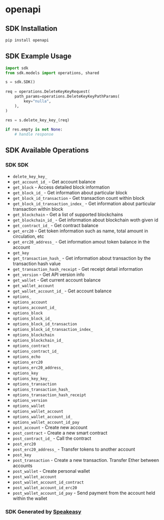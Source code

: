 # openapi

<!-- Start SDK Installation -->
## SDK Installation

```bash
pip install openapi
```
<!-- End SDK Installation -->

## SDK Example Usage
<!-- Start SDK Example Usage -->
```python
import sdk
from sdk.models import operations, shared

s = sdk.SDK()
    
req = operations.DeleteKeyKeyRequest(
    path_params=operations.DeleteKeyKeyPathParams(
        key="nulla",
    ),
)
    
res = s.delete_key_key_(req)

if res.empty is not None:
    # handle response
```
<!-- End SDK Example Usage -->

<!-- Start SDK Available Operations -->
## SDK Available Operations

### SDK SDK

* `delete_key_key_`
* `get_account_id_` - Get account balance
* `get_block` - Access detailed block information
* `get_block_id_` - Get information about particular block
* `get_block_id_transaction` - Get transaction count within block
* `get_block_id_transaction_index_` - Get information about particular transaction within block
* `get_blockchain` - Get a list of supported blockchains
* `get_blockchain_id_` - Get information about blockchain woth given id
* `get_contract_id_` - Get contract balance
* `get_erc20` - Get token information such as name, total amount in circulation, etc
* `get_erc20_address_` - Get information amout token balance in the account
* `get_key`
* `get_transaction_hash_` - Get information about transaction by the transaction hash value
* `get_transaction_hash_receipt` - Get receipt detail information
* `get_version` - Get API version info
* `get_wallet` - Get current account balance
* `get_wallet_account`
* `get_wallet_account_id_` - Get account balance
* `options_`
* `options_account`
* `options_account_id_`
* `options_block`
* `options_block_id_`
* `options_block_id_transaction`
* `options_block_id_transaction_index_`
* `options_blockchain`
* `options_blockchain_id_`
* `options_contract`
* `options_contract_id_`
* `options_echo`
* `options_erc20`
* `options_erc20_address_`
* `options_key`
* `options_key_key_`
* `options_transaction`
* `options_transaction_hash_`
* `options_transaction_hash_receipt`
* `options_version`
* `options_wallet`
* `options_wallet_account`
* `options_wallet_account_id_`
* `options_wallet_account_id_pay`
* `post_account` - Create new account
* `post_contract` - Create a new smart contract
* `post_contract_id_` - Call the contract
* `post_erc20`
* `post_erc20_address_` - Transfer tokens to another account
* `post_key`
* `post_transaction` - Create a new transaction. Transfer Ether between accounts
* `post_wallet` - Create personal wallet
* `post_wallet_account`
* `post_wallet_account_id_contract`
* `post_wallet_account_id_erc20`
* `post_wallet_account_id_pay` - Send payment from the account held within the wallet

<!-- End SDK Available Operations -->

### SDK Generated by [Speakeasy](https://docs.speakeasyapi.dev/docs/using-speakeasy/client-sdks)
